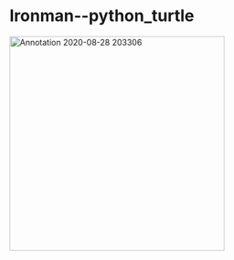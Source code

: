 # Ironman--python_turtle

<img width="376" alt="Annotation 2020-08-28 203306" src="https://user-images.githubusercontent.com/64661710/91582970-2f739600-e96e-11ea-8492-c1d0f341dbe5.png">

